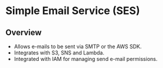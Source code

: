 # Simple Email Service (SES)

## Overview

- Allows e-mails to be sent via SMTP or the AWS SDK.
- Integrates with S3, SNS and Lambda.
- Integrated with IAM for managing send e-mail permissions.
